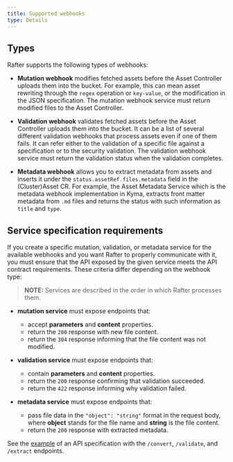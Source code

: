 ```yaml
---
title: Supported webhooks
type: Details
---
```


## Types

Rafter supports the following types of webhooks:

- **Mutation webhook** modifies fetched assets before the Asset Controller uploads them into the bucket. For example, this can mean asset rewriting through the `regex` operation or `key-value`, or the modification in the JSON specification. The mutation webhook service must return modified files to the Asset Controller.

- **Validation webhook** validates fetched assets before the Asset Controller uploads them into the bucket. It can be a list of several different validation webhooks that process assets even if one of them fails. It can refer either to the validation of a specific file against a specification or to the security validation. The validation webhook service must return the validation status when the validation completes.

- **Metadata webhook** allows you to extract metadata from assets and inserts it under the `status.assetRef.files.metadata` field in the (Cluster)Asset CR. For example, the Asset Metadata Service which is the metadata webhook implementation in Kyma, extracts front matter metadata from `.md` files and returns the status with such information as `title` and `type`.

## Service specification requirements

If you create a specific mutation, validation, or metadata service for the available webhooks and you want Rafter to properly communicate with it, you must ensure that the API exposed by the given service meets the API contract requirements. These criteria differ depending on the webhook type:

>**NOTE:** Services are described in the order in which Rafter processes them.

- **mutation service** must expose endpoints that:

  - accept **parameters** and **content** properties.
  - return the `200` response with new file content.
  - return the `304` response informing that the file content was not modified.

- **validation service** must expose endpoints that:

  - contain **parameters** and **content** properties.
  - return the `200` response confirming that validation succeeded.
  - return the `422` response informing why validation failed.

- **metadata service** must expose endpoints that:

  - pass file data in the `"object": "string"` format in the request body, where **object** stands for the file name and **string** is the file content.
  - return the `200` response with extracted metadata.

See the [example](./assets/example-openapi-service.yaml) of an API specification with the `/convert`, `/validate`, and `/extract` endpoints.
